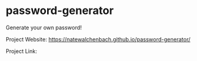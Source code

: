 # password-generator
Generate your own password!


Project Website: https://natewalchenbach.github.io/password-generator/

Project Link:
